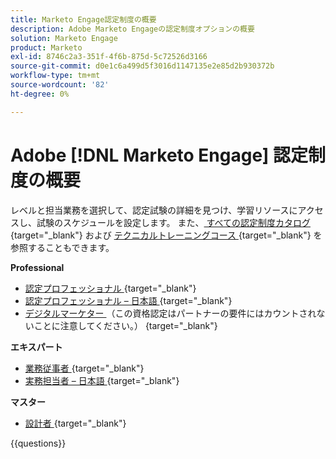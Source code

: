```yaml
---
title: Marketo Engage認定制度の概要
description: Adobe Marketo Engageの認定制度オプションの概要
solution: Marketo Engage
product: Marketo
exl-id: 8746c2a3-351f-4f6b-875d-5c72526d3166
source-git-commit: d0e1c6a499d5f3016d1147135e2e85d2b930372b
workflow-type: tm+mt
source-wordcount: '82'
ht-degree: 0%

---
```


# Adobe [!DNL Marketo Engage] 認定制度の概要

レベルと担当業務を選択して、認定試験の詳細を見つけ、学習リソースにアクセスし、試験のスケジュールを設定します。 また、[ すべての認定制度カタログ ](https://certification.adobe.com/certifications){target="_blank"} および [ テクニカルトレーニングコース ](https://certification.adobe.com/courses/?/courses){target="_blank"} を参照することもできます。

**Professional**

* [ 認定プロフェッショナル ](https://certification.adobe.com/certification/engage-professional){target="_blank"} <!--AD0-E555-->
* [ 認定プロフェッショナル – 日本語 ](https://certification.adobe.com/certification/engage-professional){target="_blank"} <!--AD0-E555-J-->
* [ デジタルマーケター ](https://certification.adobe.com/certification/digital-marketer-professional) （この資格認定はパートナーの要件にはカウントされないことに注意してください。） {target="_blank"} <!--AD0-E564-->

**エキスパート**

* [ 業務従事者 ](https://certification.adobe.com/certification/marketo-engage-business-practitioner-expert){target="_blank"} <!--AD0-E559-->
* [ 実務担当者 – 日本語 ](https://certification.adobe.com/certification/marketo-engage-business-practitioner-expert){target="_blank"} <!--AD0-E559-J-->

**マスター**

* [ 設計者 ](https://certification.adobe.com/certification/marketo-engage-architect-master){target="_blank"} <!--AD0-E560-->

{{questions}}

